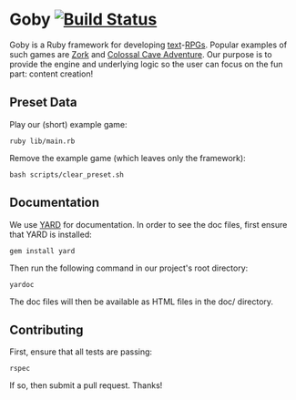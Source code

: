 # Goby [![Build Status](https://travis-ci.org/nskins/goby.png)](https://travis-ci.org/nskins/goby)

Goby is a Ruby framework for developing [text](https://en.wikipedia.org/wiki/Text-based_game)-[RPGs](https://en.wikipedia.org/wiki/Role-playing_game). Popular examples of such games are [Zork](https://en.wikipedia.org/wiki/Zork) and [Colossal Cave Adventure](https://en.wikipedia.org/wiki/Colossal_Cave_Adventure). Our purpose is to provide the engine and underlying logic so the user can focus on the fun part: content creation!

## Preset Data

Play our (short) example game:

```ruby lib/main.rb```

Remove the example game (which leaves only the framework):

```bash scripts/clear_preset.sh```

## Documentation

We use [YARD](https://github.com/lsegal/yard) for documentation. In order to see the doc files, first ensure that YARD is installed:

```gem install yard```

Then run the following command in our project's root directory:

```yardoc ```

The doc files will then be available as HTML files in the doc/ directory.

## Contributing

First, ensure that all tests are passing:

```rspec ```

If so, then submit a pull request. Thanks!
